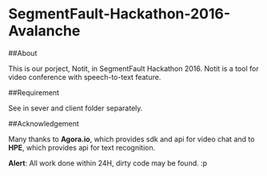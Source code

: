 # SegmentFault-Hackathon-2016-Avalanche

##About

This is our porject, Notit, in SegmentFault Hackathon 2016. Notit is a tool for video conference with speech-to-text feature.

##Requirement

See in sever and client folder separately.

##Acknowledgement

Many thanks to **Agora.io**, which provides sdk and api for video chat and to **HPE**, which provides api for text recognition.

**Alert**: All work done within 24H, dirty code may be found. :p
